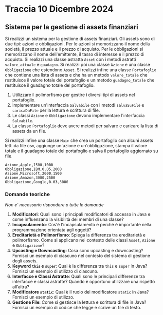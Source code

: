 # Traccia 10 Dicembre 2024

## Sistema per la gestione di assets finanziari

Si realizzi un sistema per la gestione di assets finanziari. Gli assets sono di due tipi: azioni e obbligazioni. Per le azioni si memorizzano il nome della società, il prezzo attuale e il prezzo di acquisto. Per le obbligazioni si memorizzano il nome dell'emittente, il tasso di interesse e il prezzo di acquisto. Si realizzi una classe astratta `Asset` con i metodi astratti `valore_attuale` e `guadagno`. Si realizzi poi una classe `Azione` e una classe `Obbligazione` che estendono `Asset`. Si realizzi infine una classe `Portafoglio` che contiene una lista di assets e che ha un metodo `valore_totale` che restituisce il valore totale del portafoglio e un metodo `guadagno_totale` che restituisce il guadagno totale del portafoglio.

1. Utilizzare il polimorfismo per gestire i diversi tipi di assets nel portafoglio.
2. Implementare un'interfaccia `Salvabile` con i metodi `salvaSuFile` e `caricaDaFile` per la lettura e scrittura di file.
3. Le classi `Azione` e `Obbligazione` devono implementare l'interfaccia `Salvabile`.
4. La classe `Portafoglio` deve avere metodi per salvare e caricare la lista di assets da un file.

Si realizzi infine una classe `Main` che crea un portafoglio con alcuni assets letti da file csv, aggiunge un'azione e un'obbligazione, stampa il valore totale e il guadagno totale del portafoglio e salva il portafoglio aggiornato su file.

```csv
Azione,Apple,1500,1000
Obbligazione,IBM,0.05,2000
Azione,Microsoft,2000,1500
Azione,Amazon,3000,2500
Obbligazione,Google,0.03,3000
```

### Domande teoriche

_Non e' necessario rispondere a tutte le domande_

1. **Modificatori**: Quali sono i principali modificatori di accesso in Java e come influenzano la visibilità dei membri di una classe?
2. **Incapsulamento**: Cos'è l'incapsulamento e perché è importante nella programmazione orientata agli oggetti?
3. **Ereditarietà e Polimorfismo**: Spiega la differenza tra ereditarietà e polimorfismo. Come si applicano nel contesto delle classi `Asset`, `Azione` e `Obbligazione`?
4. **Upcasting e Downcasting**: Cosa sono upcasting e downcasting? Fornisci un esempio di ciascuno nel contesto del sistema di gestione degli assets.
5. **Keyword `this` e `super`**: Qual è la differenza tra `this` e `super` in Java? Fornisci un esempio di utilizzo di ciascuno.
6. **Interfacce e Classi Astratte**: Quali sono le principali differenze tra interfacce e classi astratte? Quando è opportuno utilizzare una rispetto all'altra?
7. **Modificatore `static`**: Qual è il ruolo del modificatore `static` in Java? Fornisci un esempio di utilizzo.
8. **Gestione File**: Come si gestisce la lettura e scrittura di file in Java? Fornisci un esempio di codice che legge e scrive un file di testo.
